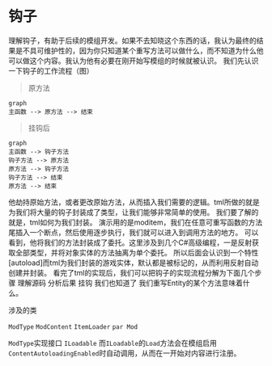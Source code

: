 # 钩子

理解钩子，有助于后续的模组开发。如果不去知晓这个东西的话，我认为最终的结果是不具可维护性的，因为你只知道某个重写方法可以做什么，而不知道为什么他可以做这个内容。我认为他有必要在刚开始写模组的时候就被认识。
我们先认识一下钩子的工作流程（图）

> 原方法

```mermaid
graph
主函数 --> 原方法 --> 结束
```

> 挂钩后

```mermaid
graph
主函数 --> 钩子方法
钩子方法 --> 原方法
原方法 --> 钩子方法
钩子方法 --> 结束
原方法 --> 结束
```





他劫持原始方法，或者更改原始方法，从而插入我们需要的逻辑。tml所做的就是为我们将大量的钩子封装成了类型，让我们能够非常简单的使用。
我们要了解的就是，tml如何为我们封装。
演示用的是moditem，我们在任意可重写函数的方法尾插入一个断点，然后使用逐步执行，我们就可以进入到调用方法的地方。
可以看到，他将我们的方法封装成了委托。这里涉及到几个C#高级编程，一是反射获取全部类型，并将对象实体的方法抽离为单个委托。
所以后面会认识到一个特性[autoload]而tml为我们封装的游戏实体，默认都是被标记的，从而利用反射自动创建并封装。
看完了tml的实现后，我们可以把钩子的实现流程分解为下面几个步骤
理解源码
分析后果
挂钩
我们也知道了 我们重写Entity的某个方法意味着什么。





涉及的类

`ModType` `ModContent` `ItemLoader` `par Mod` 

`ModType`实现接口 `ILoadable` 而`ILoadable`的`Load`方法会在模组启用`ContentAutoloadingEnabled`时自动调用，从而在一开始对内容进行注册。



